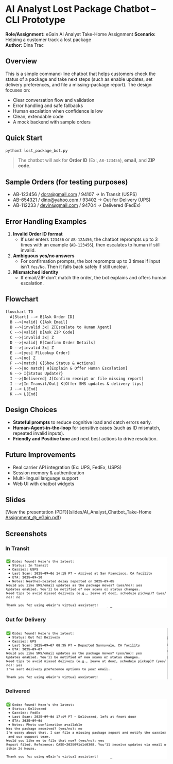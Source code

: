 # AI Analyst Lost Package Chatbot – CLI Prototype

**Role/Assignment:** eGain AI Analyst Take-Home Assignment
**Scenario:** Helping a customer track a lost package  
**Author:** Dina Trac

## Overview
This is a simple command-line chatbot that helps customers check the status of a package and take next steps (such as enable updates, set delivery preferences, and file a missing-package report). The design focuses on:
- Clear conversation flow and validation 
- Error handling and safe fallbacks
- Human escalation when confidence is low
- Clean, extendable code
- A mock backend with sample orders 

## Quick Start
```bash
python3 lost_package_bot.py
```
> The chatbot will ask for **Order ID** (Ex:, `AB-123456`), **email**, and **ZIP code**.

## Sample Orders (for testing purposes)
- AB-123456 / dora@gmail.com / 94107 → In Transit (USPS)
- AB-654321 / dino@yahoo.com / 93402 → Out for Delivery (UPS)
- AB-112233 / devin@gmail.com / 94704 → Delivered (FedEx)

## Error Handling Examples
1. **Invalid Order ID format**  
   - If user enters `123456` or `AB-12A456`, the chatbot reprompts up to 3 times with an example (`AB-123456`), then escalates to human if still invalid.
2. **Ambiguous yes/no answers**  
   - For confirmation prompts, the bot reprompts up to 3 times if input isn’t `Yes/No`. Then it falls back safely if still unclear.
3. **Mismatched identity**  
   - If email/ZIP don’t match the order, the bot explains and offers human escalation.
  
## Flowchart 
```mermaid
flowchart TD
  A[Start] --> B[Ask Order ID]
  B -->|valid| C[Ask Email]
  B -->|invalid 3x| Z[Escalate to Human Agent]
  C -->|valid| D[Ask ZIP Code]
  C -->|invalid 3x| Z
  D -->|valid| E[Confirm Order Details]
  D -->|invalid 3x| Z
  E -->|yes| F[Lookup Order]
  E -->|no| Z
  F -->|match| G[Show Status & Actions]
  F -->|no match| H[Explain & Offer Human Escalation]
  G --> I{Status Update?}
  I -->|Delivered| J[Confirm receipt or file missing report]
  I -->|In Transit/Out| K[Offer SMS updates & delivery tips]
  J --> L[End]
  K --> L[End]
```

## Design Choices
- **Stateful prompts** to reduce cognitive load and catch errors early.
- **Human-Agent-in-the-loop** for sensitive cases (such as ID mismatch, repeated invalid inputs).
- **Friendly and Positive tone** and next best actions to drive resolution.

## Future Improvements
- Real carrier API integration (Ex: UPS, FedEx, USPS)
- Session memory & authentication
- Multi-lingual language support
- Web UI with chatbot widgets

## Slides

[View the presentation (PDF)](slides/AI_Analyst_Chatbot_Take-Home Assignment_@_eGain.pdf)

## Screenshots

### In Transit
![In Transit](screenshots/in_transit.png)

### Out for Delivery
![Out for Delivery](screenshots/out_for_delivery.png)

### Delivered
![Delivered](screenshots/delivered.png)


